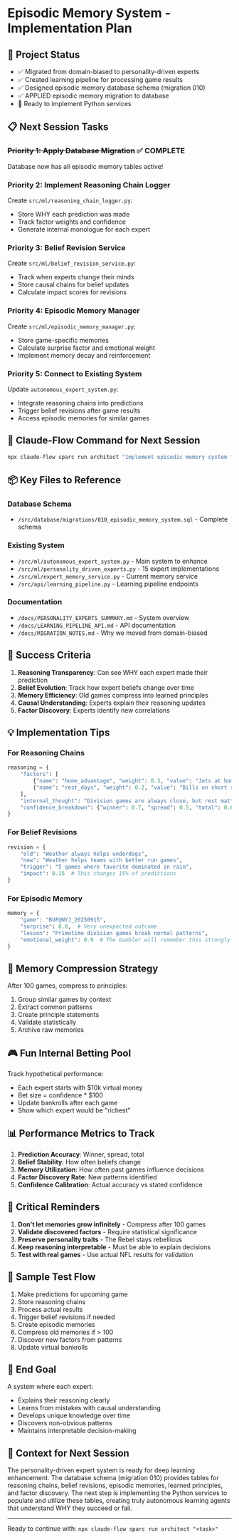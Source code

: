 # Episodic Memory System - Implementation Plan

## 🎯 Project Status

- ✅ Migrated from domain-biased to personality-driven experts
- ✅ Created learning pipeline for processing game results
- ✅ Designed episodic memory database schema (migration 010)
- ✅ APPLIED episodic memory migration to database
- 🔄 Ready to implement Python services

## 📋 Next Session Tasks

### ~~Priority 1: Apply Database Migration~~ ✅ COMPLETE

Database now has all episodic memory tables active!

### Priority 2: Implement Reasoning Chain Logger

Create `src/ml/reasoning_chain_logger.py`:

- Store WHY each prediction was made
- Track factor weights and confidence
- Generate internal monologue for each expert

### Priority 3: Belief Revision Service

Create `src/ml/belief_revision_service.py`:

- Track when experts change their minds
- Store causal chains for belief updates
- Calculate impact scores for revisions

### Priority 4: Episodic Memory Manager

Create `src/ml/episodic_memory_manager.py`:

- Store game-specific memories
- Calculate surprise factor and emotional weight
- Implement memory decay and reinforcement

### Priority 5: Connect to Existing System

Update `autonomous_expert_system.py`:

- Integrate reasoning chains into predictions
- Trigger belief revisions after game results
- Access episodic memories for similar games

## 🚀 Claude-Flow Command for Next Session

```bash
npx claude-flow sparc run architect "Implement episodic memory system for personality-driven NFL experts. Focus on: 1) Reasoning chain logging (WHY predictions are made), 2) Belief revision tracking (HOW experts change their minds), 3) Episodic memory storage (WHAT experts remember), 4) Memory compression (prevent infinite growth). Use existing migration 010_episodic_memory_system.sql as database schema."
```

## 📦 Key Files to Reference

### Database Schema

- `/src/database/migrations/010_episodic_memory_system.sql` - Complete schema

### Existing System

- `/src/ml/autonomous_expert_system.py` - Main system to enhance
- `/src/ml/personality_driven_experts.py` - 15 expert implementations
- `/src/ml/expert_memory_service.py` - Current memory service
- `/src/api/learning_pipeline.py` - Learning pipeline endpoints

### Documentation

- `/docs/PERSONALITY_EXPERTS_SUMMARY.md` - System overview
- `/docs/LEARNING_PIPELINE_API.md` - API documentation
- `/docs/MIGRATION_NOTES.md` - Why we moved from domain-biased

## 🎯 Success Criteria

1. **Reasoning Transparency**: Can see WHY each expert made their prediction
2. **Belief Evolution**: Track how expert beliefs change over time
3. **Memory Efficiency**: Old games compress into learned principles
4. **Causal Understanding**: Experts explain their reasoning updates
5. **Factor Discovery**: Experts identify new correlations

## 💡 Implementation Tips

### For Reasoning Chains

```python
reasoning = {
    "factors": [
        {"name": "home_advantage", "weight": 0.3, "value": "Jets at home"},
        {"name": "rest_days", "weight": 0.2, "value": "Bills on short rest"}
    ],
    "internal_thought": "Division games are always close, but rest matters",
    "confidence_breakdown": {"winner": 0.7, "spread": 0.5, "total": 0.6}
}
```

### For Belief Revisions

```python
revision = {
    "old": "Weather always helps underdogs",
    "new": "Weather helps teams with better run games",
    "trigger": "5 games where favorite dominated in rain",
    "impact": 0.15  # This changes 15% of predictions
}
```

### For Episodic Memory

```python
memory = {
    "game": "BUF@NYJ_20250915",
    "surprise": 0.8,  # Very unexpected outcome
    "lesson": "Primetime division games break normal patterns",
    "emotional_weight": 0.9  # The Gambler will remember this strongly
}
```

## 🔄 Memory Compression Strategy

After 100 games, compress to principles:

1. Group similar games by context
2. Extract common patterns
3. Create principle statements
4. Validate statistically
5. Archive raw memories

## 🎮 Fun Internal Betting Pool

Track hypothetical performance:

- Each expert starts with $10k virtual money
- Bet size = confidence * $100
- Update bankrolls after each game
- Show which expert would be "richest"

## 📊 Performance Metrics to Track

1. **Prediction Accuracy**: Winner, spread, total
2. **Belief Stability**: How often beliefs change
3. **Memory Utilization**: How often past games influence decisions
4. **Factor Discovery Rate**: New patterns identified
5. **Confidence Calibration**: Actual accuracy vs stated confidence

## 🚨 Critical Reminders

1. **Don't let memories grow infinitely** - Compress after 100 games
2. **Validate discovered factors** - Require statistical significance
3. **Preserve personality traits** - The Rebel stays rebellious
4. **Keep reasoning interpretable** - Must be able to explain decisions
5. **Test with real games** - Use actual NFL results for validation

## 📝 Sample Test Flow

1. Make predictions for upcoming game
2. Store reasoning chains
3. Process actual results
4. Trigger belief revisions if needed
5. Create episodic memories
6. Compress old memories if > 100
7. Discover new factors from patterns
8. Update virtual bankrolls

## 🎯 End Goal

A system where each expert:

- Explains their reasoning clearly
- Learns from mistakes with causal understanding
- Develops unique knowledge over time
- Discovers non-obvious patterns
- Maintains interpretable decision-making

## 💾 Context for Next Session

The personality-driven expert system is ready for deep learning enhancement. The database schema (migration 010) provides tables for reasoning chains, belief revisions, episodic memories, learned principles, and factor discovery. The next step is implementing the Python services to populate and utilize these tables, creating truly autonomous learning agents that understand WHY they succeed or fail.

---

Ready to continue with: `npx claude-flow sparc run architect "<task>"`
